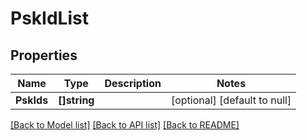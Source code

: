 # PskIdList

## Properties
Name | Type | Description | Notes
------------ | ------------- | ------------- | -------------
**PskIds** | **[]string** |  | [optional] [default to null]

[[Back to Model list]](../README.md#documentation-for-models) [[Back to API list]](../README.md#documentation-for-api-endpoints) [[Back to README]](../README.md)

